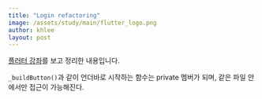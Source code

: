 ```yaml
---
title: "Login refactoring"
image: /assets/study/main/flutter_logo.png
author: khlee
layout: post
---
```


[플러터 강좌](https://youtu.be/tTA1Vxxi3mg)를 보고 정리한 내용입니다.

`_buildButton()`과 같이 언더바로 시작하는 함수는 private 멤버가 되며, 같은 파일 안에서만 접근이 가능해진다.
